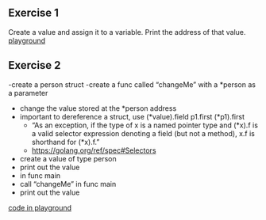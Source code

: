 ## Exercise 1
Create a value and assign it to a variable. 
Print the address of that value.
[playground](https://play.golang.org/p/57kW8xd0qT)

## Exercise 2
-create a person struct
-create a func called “changeMe” with a *person as a parameter
  - change the value stored at the *person address
  - important
    to dereference a struct, use (*value).field 
    p1.first
    (*p1).first
    - “As an exception, if the type of x is a named pointer type and (*x).f is a valid selector expression denoting a field (but not a method), x.f is shorthand for (*x).f.”
    - https://golang.org/ref/spec#Selectors 
- create a value of type person
- print out the value
- in func main
- call “changeMe” in func main
- print out the value

[code in playground](https://play.golang.org/p/AehM662HKS)
